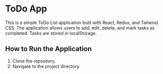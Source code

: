 # ToDo App

This is a simple ToDo List application built with React, Redux, and Tailwind CSS. The application allows users to add, edit, delete, and mark tasks as completed. Tasks are stored in localStorage.

## How to Run the Application

1. Clone the repository.
2. Navigate to the project directory.
